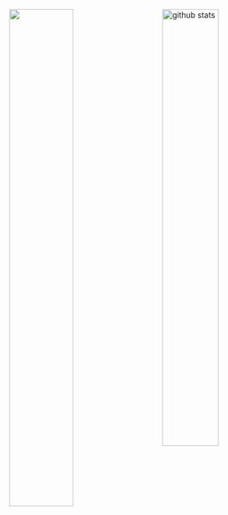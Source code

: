 <img src="https://github-readme-stats.vercel.app/api?username=dido1043&show_icons=true&theme=gotham" alt="github stats" width="45%" align="right"/>
<img src="https://github-readme-streak-stats.herokuapp.com/?user=dido1043&theme=dark" width="48%" >
